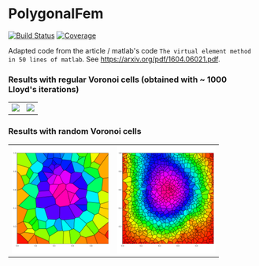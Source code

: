 # PolygonalFem

[![Build Status](https://travis-ci.com/edljk/PolygonalFem.jl.svg?branch=main)](https://travis-ci.com/edljk/PolygonalFem.jl)
[![Coverage](https://codecov.io/gh/edljk/PolygonalFem.jl/branch/main/graph/badge.svg)](https://codecov.io/gh/edljk/PolygonalFem.jl)

Adapted code from the article / matlab's code `The virtual element method in 50 lines of matlab`. See https://arxiv.org/pdf/1604.06021.pdf.

### Results with regular Voronoi cells (obtained with ~ 1000 Lloyd's iterations)
<table>
<tr>
    <td>
        <img src="https://user-images.githubusercontent.com/14992507/147603571-bb214ddc-2c5f-406c-aff6-e7e4810f6269.png" style=width:200px>
     </td>
     <td>
         <img src="https://user-images.githubusercontent.com/14992507/147603595-a5d61609-8b81-4a62-b9ff-86fccec29967.png"  style=width:200px>
    </td>
</tr>
</table>

### Results with random Voronoi cells

<table>
<tr>
    <td>
        <img src="https://github.com/edljk/PolygonalFem.jl/blob/main/test/figures/squarepolmesh_coarse_100.png" style=width:200px>
     </td>
     <td>
         <img src="https://github.com/edljk/PolygonalFem.jl/blob/main/test/figures/squarepolmesh_coarse_1000.png"  style=width:200px>
    </td>
</tr>
</table>